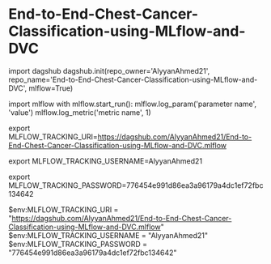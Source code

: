 # End-to-End-Chest-Cancer-Classification-using-MLflow-and-DVC

import dagshub
dagshub.init(repo_owner='AlyyanAhmed21', repo_name='End-to-End-Chest-Cancer-Classification-using-MLflow-and-DVC', mlflow=True)

import mlflow
with mlflow.start_run():
  mlflow.log_param('parameter name', 'value')
  mlflow.log_metric('metric name', 1)

export MLFLOW_TRACKING_URI=https://dagshub.com/AlyyanAhmed21/End-to-End-Chest-Cancer-Classification-using-MLflow-and-DVC.mlflow

export MLFLOW_TRACKING_USERNAME=AlyyanAhmed21 

export MLFLOW_TRACKING_PASSWORD=776454e991d86ea3a96179a4dc1ef72fbc134642

$env:MLFLOW_TRACKING_URI = "https://dagshub.com/AlyyanAhmed21/End-to-End-Chest-Cancer-Classification-using-MLflow-and-DVC.mlflow"
$env:MLFLOW_TRACKING_USERNAME = "AlyyanAhmed21"
$env:MLFLOW_TRACKING_PASSWORD = "776454e991d86ea3a96179a4dc1ef72fbc134642"